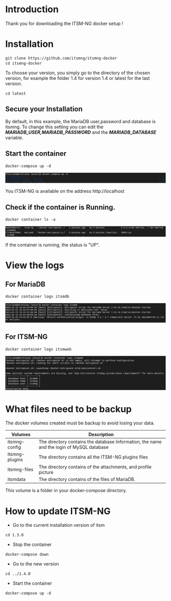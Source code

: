 # Introduction
Thank you for downloading the ITSM-NG docker setup !

# Installation
```
git clone https://github.com/itsmng/itsmng-docker
cd itsmng-docker
```
To choose your version, you simply go to the directory of the chosen version, for example the folder 1.4 for version 1.4 or latest for the last version.
```
cd latest
```

## Secure your Installation
By default, in this example, the MariaDB user,password and database is itsmng. To change this setting you can edit the ***MARIADB_USER,MARIADB_PASSWORD*** and the ***MARIADB_DATABASE*** variable.

## Start the container
```
docker-compose up -d
```
![Docker Compose UP](img/docker-compose-up.png)

You ITSM-NG is available on the address http://localhost

## Check if the container is Running.
```
docker container ls -a
```
![Docker Container LS](img/docker-container-ls.png)

If the container is running, the status is "UP".

# View the logs
## For MariaDB
```
docker container logs itsmdb
```
![Example  of MariaDB LOGS](img/example-itsmdb-logs.png)

## For ITSM-NG
```
docker container logs itsmweb
```
![Example of ITSM-NG LOGS](img/example-itsmweb-logs.png)


# What files need to be backup 
The docker volumes created must be backup to avoid losing your data.

| Volumes        | Description                                                                               |
|----------------|-------------------------------------------------------------------------------------------|
| itsmng-config  | The directory contains the database Information, the name and the login of MySQL database |
| itsmng-plugins | The directory contains all the ITSM-NG plugins files                                   |
| itsmng-files   | The directory contains of the attachments, and profile picture                            |
| itsmdata       | The directory contains of the files of MariaDB.                                           |

This volume is a folder in your docker-compose directory.

# How to update ITSM-NG
* Go to the current installation version of itsm
```
cd 1.3.0
```
* Stop the container
```
docker-compose down
```
* Go to the new version
```
cd ../1.4.0
```
* Start the container
```
docker-compose up -d
```
